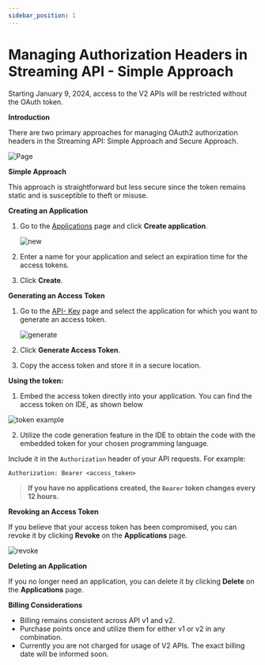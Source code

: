```yaml
---
sidebar_position: 1
---
```


# Managing Authorization Headers in Streaming API - Simple Approach

Starting January 9, 2024, access to the V2 APIs will be restricted without the OAuth token.

**Introduction**

There are two primary approaches for managing OAuth2 authorization headers in the Streaming API: Simple Approach and Secure Approach.

![Page](/img/v2Access/tab.png)

**Simple Approach**

This approach is straightforward but less secure since the token remains static and is susceptible to theft or misuse.

**Creating an Application**

1.  Go to the [Applications](https://account.bitquery.io/user/applications) page and click **Create application**.

    ![new](/img/v2Access/newApplication.png)

2.  Enter a name for your application and select an expiration time for the access tokens.
3.  Click **Create**.

**Generating an Access Token**

1.  Go to the [API- Key](https://account.bitquery.io/user/api_key) page and select the application for which you want to generate an access token.

    ![generate](/img/v2Access/generate.png)

2.  Click **Generate Access Token**.
3.  Copy the access token and store it in a secure location.

**Using the token:**

1.  Embed the access token directly into your application. You can find the access token on IDE, as shown below

![token example](/img/v2Access/token_example.png)

2.  Utilize the code generation feature in the IDE to obtain the code with the embedded token for your chosen programming language.

Include it in the `Authorization` header of your API requests. For example:

```
Authorization: Bearer <access_token>

```

> **If you have no applications created, the `Bearer` token changes every 12 hours.**

**Revoking an Access Token**

If you believe that your access token has been compromised, you can revoke it by clicking **Revoke** on the **Applications** page.

![revoke](/img/v2Access/revoke.png)

**Deleting an Application**

If you no longer need an application, you can delete it by clicking **Delete** on the **Applications** page.

**Billing Considerations**

- Billing remains consistent across API v1 and v2.
- Purchase points once and utilize them for either v1 or v2 in any combination.
- Currently you are not charged for usage of V2 APIs. The exact billing date will be informed soon.
